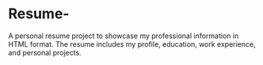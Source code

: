 # Resume-
A personal resume project to showcase my professional information in HTML format. The resume includes my profile, education, work experience, and personal projects.
